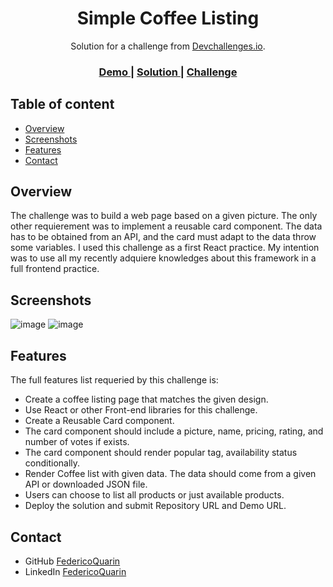 <h1 align="center">Simple Coffee Listing</h1>

<div align="center">
   Solution for a challenge from  <a href="http://devchallenges.io" target="_blank">Devchallenges.io</a>.
</div>

<div align="center">
  <h3>
    <a href="https://simple-coffee-listing-b7d5c.web.app/">
      Demo
    </a>
    <span> | </span>
    <a href="https://simple-coffee-listing-b7d5c.web.app/">
      Solution
    </a>
    <span> | </span>
    <a href="https://devchallenges.io/challenge/45">
      Challenge
    </a>
  </h3>
</div>

## Table of content

- [Overview](#overview)
- [Screenshots](#screenshots)
- [Features](#features)
- [Contact](#contact)

## Overview

The challenge was to build a web page based on a given picture. The only other requierement was to implement a reusable card component. The data has to be obtained from an API, and the card must adapt to the data throw some variables.
I used this challenge as a first React practice. My intention was to use all my recently adquiere knowledges about this framework in a full frontend practice.

## Screenshots

![image](https://github.com/FedericoQuarin/simple-coffee-listing/assets/54511211/5b09bbfb-b37c-4a0c-8074-d770cea1e01b)
![image](https://github.com/FedericoQuarin/simple-coffee-listing/assets/54511211/5164eb45-5980-48a9-90fe-c5674ce65672)

## Features

The full features list requeried by this challenge is:
- Create a coffee listing page that matches the given design.
- Use React or other Front-end libraries for this challenge.
- Create a Reusable Card component.
- The card component should include a picture, name, pricing, rating, and number of votes if exists.
- The card component should render popular tag, availability status conditionally.
- Render Coffee list with given data. The data should come from a given API or downloaded JSON file.
- Users can choose to list all products or just available products.
- Deploy the solution and submit Repository URL and Demo URL.

## Contact

- GitHub [FedericoQuarin](https://github.com/FedericoQuarin)
- LinkedIn [FedericoQuarin](https://www.linkedin.com/in/federico-quarin-264b90198/)

